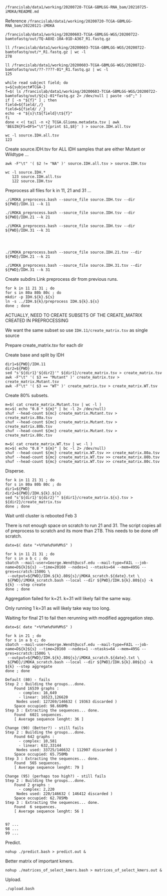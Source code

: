 

`/francislab/data1/working/20200720-TCGA-GBMLGG-RNA_bam/20210725-iMOKA/README.md`

Reference `/francislab/data1/working/20200720-TCGA-GBMLGG-RNA_bam/20220121-iMOKA`





`/francislab/data1/working/20200603-TCGA-GBMLGG-WGS/20200722-bamtofastq/out/TQ-A8XE-10A-01D-A367_R1.fastq.gz`

```
ll /francislab/data1/working/20200603-TCGA-GBMLGG-WGS/20200722-bamtofastq/out/*_R1.fastq.gz | wc -l
278

ll /francislab/data1/working/20200603-TCGA-GBMLGG-WGS/20200722-bamtofastq/out/??-????-01*_R1.fastq.gz | wc -l
125
```


```
while read subject field; do
s=${subject#TCGA-}
f=$( ls /francislab/data1/working/20200603-TCGA-GBMLGG-WGS/20200722-bamtofastq/out/${s}-01*fastq.gz 2> /dev/null | paste -sd";" )
if [ -n "${f}" ] ; then
field=${field/,/}
field=${field/ /_}
echo -e "${s}\t${field}\t${f}"
fi
done < <( tail -n +2 TCGA.Glioma.metadata.tsv | awk 'BEGIN{FS=OFS="\t"}{print $1,$8}' ) > source.IDH.all.tsv

wc -l source.IDH.all.tsv
123
```

Create source.IDH.tsv for ALL IDH samples that are either Mutant or Wildtype ...
```
awk -F"\t" '( $2 != "NA" )' source.IDH.all.tsv > source.IDH.tsv
```

```
wc -l source.IDH.*
   123 source.IDH.all.tsv
   122 source.IDH.tsv
```


Preprocess all files for k in 11, 21 and 31 ...
```
./iMOKA_preprocess.bash --source_file source.IDH.tsv --dir ${PWD}/IDH.11 --k 11

./iMOKA_preprocess.bash --source_file source.IDH.tsv --dir ${PWD}/IDH.21 --k 21

./iMOKA_preprocess.bash --source_file source.IDH.tsv --dir ${PWD}/IDH.31 --k 31




./iMOKA_preprocess.bash --source_file source.IDH.21.tsv --dir ${PWD}/IDH.21 --k 21

./iMOKA_preprocess.bash --source_file source.IDH.31.tsv --dir ${PWD}/IDH.31 --k 31
```




Create subdirs
Link preprocess dir from previous runs.
```
for k in 11 21 31 ; do
for s in 80a 80b 80c ; do
mkdir -p IDH.${k}.${s}
ln -s ../IDH.${k}/preprocess IDH.${k}.${s}
done ; done
```





ACTUALLY, NEED TO CREATE SUBSETS OF THE CREATE_MATRIX CREATED IN PREPROCESSING

We want the same subset so use `IDH.11/create_matrix.tsv` as single source

Prepare create_matrix.tsv for each dir

Create base and split by IDH
```
dir1=${PWD}/IDH.11
dir2=${PWD}
sed "s'${dir1}'${dir2}'" ${dir1}/create_matrix.tsv > create_matrix.tsv
awk -F"\t" '( $3 == "Mutant" )' create_matrix.tsv > create_matrix.Mutant.tsv
awk -F"\t" '( $3 == "WT" )' create_matrix.tsv > create_matrix.WT.tsv
```

Create 80% subsets.
```
m=$( cat create_matrix.Mutant.tsv | wc -l )
mc=$( echo "0.8 * ${m}" | bc -l 2> /dev/null)
shuf --head-count ${mc} create_matrix.Mutant.tsv > create_matrix.80a.tsv
shuf --head-count ${mc} create_matrix.Mutant.tsv > create_matrix.80b.tsv
shuf --head-count ${mc} create_matrix.Mutant.tsv > create_matrix.80c.tsv

m=$( cat create_matrix.WT.tsv | wc -l )
mc=$( echo "0.8 * ${m}" | bc -l 2> /dev/null)
shuf --head-count ${mc} create_matrix.WT.tsv >> create_matrix.80a.tsv
shuf --head-count ${mc} create_matrix.WT.tsv >> create_matrix.80b.tsv
shuf --head-count ${mc} create_matrix.WT.tsv >> create_matrix.80c.tsv
```

Disperse.
```
for k in 11 21 31 ; do
for s in 80a 80b 80c ; do
dir1=${PWD}
dir2=${PWD}/IDH.${k}.${s}
sed "s'${dir1}'${dir2}'" ${dir1}/create_matrix.${s}.tsv > ${dir2}/create_matrix.tsv
done ; done
```










Wait until cluster is rebooted Feb 3





There is not enough space on scratch to run 21 and 31.
The script copies all of preprocess to scratch and its more than 2TB.
This needs to be done off scratch.




```
date=$( date "+%Y%m%d%H%M%S" )

for k in 11 21 31 ; do
for s in a b c ; do
sbatch --mail-user=George.Wendt@ucsf.edu --mail-type=FAIL --job-name=D${k}${s} --time=20160 --nodes=1 --ntasks=64 --mem=495G --gres=scratch:1500G \
 --output=${PWD}/IDH.${k}.80${s}/iMOKA_scratch.${date}.txt \
 ${PWD}/iMOKA_scratch.bash --local --dir ${PWD}/IDH.${k}.80${s} -k ${k} --step create
done ; done

```


Aggregation failed for k=21. k=31 will likely fail the same way.

Only running 1 k=31 as will likely take way too long.

Waiting for final 21 to fail then rerunning with modified aggregation step.


```
date=$( date "+%Y%m%d%H%M%S" )

for k in 21 ; do
for s in a b c; do
sbatch --mail-user=George.Wendt@ucsf.edu --mail-type=FAIL --job-name=D${k}${s} --time=20160 --nodes=1 --ntasks=64 --mem=495G --gres=scratch:1500G \
 --output=${PWD}/IDH.${k}.80${s}/iMOKA_scratch.${date}.txt \
 ${PWD}/iMOKA_scratch.bash --local --dir ${PWD}/IDH.${k}.80${s} -k ${k} --step aggregate
done ; done

```

```
Default (80) - fails
Step 2 : Building the groups...done.
	Found 16539 graphs : 
	  - complex: 16,649
	  - linear: 16523,126620
	 Nodes used: 127269/146632 ( 19363 discarded )
	Space occupied: 98.660Mb
Step 3 : Extracting the sequences... done. 
	Found  6021 sequences.
	[ Average sequence lenght: 36 ]

Change (90) (Better?) - still fails
Step 2 : Building the groups...done.
	Found 642 graphs : 
	  - complex: 10,581
	  - linear: 632,33144
	 Nodes used: 33725/146632 ( 112907 discarded )
	Space occupied: 65.750Mb
Step 3 : Extracting the sequences... done. 
	Found  565 sequences.
	[ Average sequence lenght: 79 ]

Change (95) (perhaps too high?) - still fails
Step 2 : Building the groups...done.
	Found 2 graphs : 
	  - complex: 2,220
	 Nodes used: 220/146632 ( 146412 discarded )
	Space occupied: 62.785Mb
Step 3 : Extracting the sequences... done. 
	Found  6 sequences.
	[ Average sequence lenght: 56 ]


97 ... 
98 ... 
99 ... 

```



Predict.
```
nohup ./predict.bash > predict.out &
```

Better matrix of important kmers.
```
nohup ./matrices_of_select_kmers.bash > matrices_of_select_kmers.out &
```











Upload.
```
./upload.bash
```





